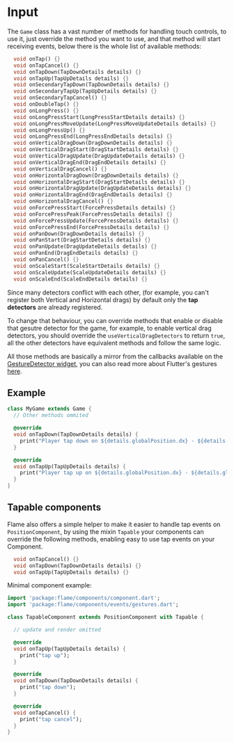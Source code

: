 # Input

The `Game` class has a vast number of methods for handling touch controls, to use it, just override the method you want to use, and that method will start receiving events, below there is the whole list of available methods:

```dart
  void onTap() {}
  void onTapCancel() {}
  void onTapDown(TapDownDetails details) {}
  void onTapUp(TapUpDetails details) {}
  void onSecondaryTapDown(TapDownDetails details) {}
  void onSecondaryTapUp(TapUpDetails details) {}
  void onSecondaryTapCancel() {}
  void onDoubleTap() {}
  void onLongPress() {}
  void onLongPressStart(LongPressStartDetails details) {}
  void onLongPressMoveUpdate(LongPressMoveUpdateDetails details) {}
  void onLongPressUp() {}
  void onLongPressEnd(LongPressEndDetails details) {}
  void onVerticalDragDown(DragDownDetails details) {}
  void onVerticalDragStart(DragStartDetails details) {}
  void onVerticalDragUpdate(DragUpdateDetails details) {}
  void onVerticalDragEnd(DragEndDetails details) {}
  void onVerticalDragCancel() {}
  void onHorizontalDragDown(DragDownDetails details) {}
  void onHorizontalDragStart(DragStartDetails details) {}
  void onHorizontalDragUpdate(DragUpdateDetails details) {}
  void onHorizontalDragEnd(DragEndDetails details) {}
  void onHorizontalDragCancel() {}
  void onForcePressStart(ForcePressDetails details) {}
  void onForcePressPeak(ForcePressDetails details) {}
  void onForcePressUpdate(ForcePressDetails details) {}
  void onForcePressEnd(ForcePressDetails details) {}
  void onPanDown(DragDownDetails details) {}
  void onPanStart(DragStartDetails details) {}
  void onPanUpdate(DragUpdateDetails details) {}
  void onPanEnd(DragEndDetails details) {}
  void onPanCancel() {}
  void onScaleStart(ScaleStartDetails details) {}
  void onScaleUpdate(ScaleUpdateDetails details) {}
  void onScaleEnd(ScaleEndDetails details) {}
```

Since many detectors conflict with each other, (for example, you can't register both Vertical and Horizontal drags) by default only the __tap detectors__ are already registered.

To change that behaviour, you can override methods that enable or disable that gesutre detector for the game, for example, to enable vertical drag detectors, you should override the `useVerticalDragDetectors` to return `true`, all the other detectors have equivalent methods and follow the same logic.

All those methods are basically a mirror from the callbacks available on the [GestureDetector widget](https://api.flutter.dev/flutter/widgets/GestureDetector-class.html), you can also read more about Flutter's gestures [here](https://api.flutter.dev/flutter/gestures/gestures-library.html).

## Example

```dart
class MyGame extends Game {
  // Other methods ommited

  @override
  void onTapDown(TapDownDetails details) {
    print("Player tap down on ${details.globalPosition.dx} - ${details.globalPosition.dy}");
  }

  @override
  void onTapUp(TapUpDetails details) {
    print("Player tap up on ${details.globalPosition.dx} - ${details.globalPosition.dy}");
  }
}
```

## Tapable components

Flame also offers a simple helper to make it easier to handle tap events on `PositionComponent`, by using the mixin `Tapable` your components can override the following methods, enabling easy to use tap events on your Component.

```dart
  void onTapCancel() {}
  void onTapDown(TapDownDetails details) {}
  void onTapUp(TapUpDetails details) {}
```

Minimal component example:

```dart
import 'package:flame/components/component.dart';
import 'package:flame/components/events/gestures.dart';

class TapableComponent extends PositionComponent with Tapable {

  // update and render omitted

  @override
  void onTapUp(TapUpDetails details) {
    print("tap up");
  }

  @override
  void onTapDown(TapDownDetails details) {
    print("tap down");
  }

  @override
  void onTapCancel() {
    print("tap cancel");
  }
}
```

